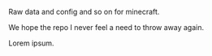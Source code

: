 Raw data and config and so on for minecraft.

We hope the repo I never feel a need to throw away again.

Lorem ipsum.
